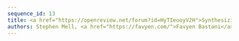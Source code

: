 ```yaml
---
sequence_id: 13
title: <a href="https://openreview.net/forum?id=HyTIeooyV2H">Synthesizing Video Trajectory Queries</a>
authors: Stephen Mell, <a href="https://favyen.com/">Favyen Bastani</a>, <a href="https://www.cis.upenn.edu/~stevez/">Stephan Zdancewic</a>, <a href="https://obastani.github.io/">Osbert Bastani</a>
---
```

